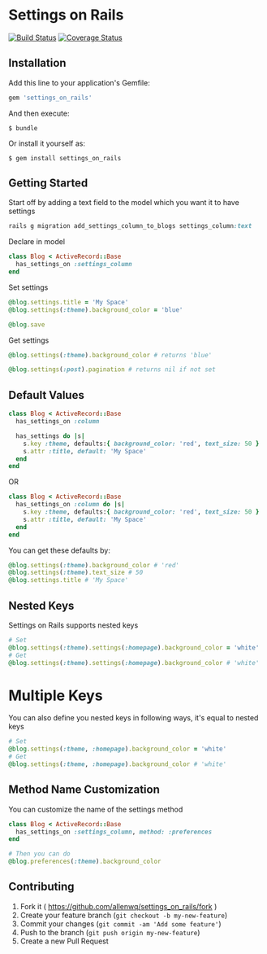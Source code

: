 # Settings on Rails
[![Build Status](https://travis-ci.org/allenwq/settings_on_rails.svg?branch=master)](https://travis-ci.org/allenwq/settings_on_rails)
[![Coverage Status](https://coveralls.io/repos/allenwq/settings_on_rails/badge.svg?branch=master)](https://coveralls.io/r/allenwq/settings_on_rails?branch=master)

## Installation

Add this line to your application's Gemfile:

```ruby
gem 'settings_on_rails'
```

And then execute:

    $ bundle

Or install it yourself as:

    $ gem install settings_on_rails

## Getting Started

Start off by adding a text field to the model which you want it to have settings
```ruby
rails g migration add_settings_column_to_blogs settings_column:text

```

Declare in model
```ruby
class Blog < ActiveRecord::Base
  has_settings_on :settings_column
end
```

Set settings
```ruby
@blog.settings.title = 'My Space'
@blog.settings(:theme).background_color = 'blue'

@blog.save
```

Get settings
```ruby
@blog.settings(:theme).background_color # returns 'blue'

@blog.settings(:post).pagination # returns nil if not set
```

## Default Values

```ruby
class Blog < ActiveRecord::Base
  has_settings_on :column

  has_settings do |s|
    s.key :theme, defaults:{ background_color: 'red', text_size: 50 }
    s.attr :title, default: 'My Space'
  end
end
```
OR
```ruby
class Blog < ActiveRecord::Base
  has_settings_on :column do |s|
    s.key :theme, defaults:{ background_color: 'red', text_size: 50 }
    s.attr :title, default: 'My Space'
  end
end
```

You can get these defaults by:
```ruby
@blog.settings(:theme).background_color # 'red'
@blog.settings(:theme).text_size # 50
@blog.settings.title # 'My Space'
```

## Nested Keys
Settings on Rails supports nested keys
```ruby
# Set
@blog.settings(:theme).settings(:homepage).background_color = 'white'
# Get
@blog.settings(:theme).settings(:homepage).background_color # 'white'
```

# Multiple Keys
You can also define you nested keys in following ways, it's equal to nested keys
```ruby
# Set
@blog.settings(:theme, :homepage).background_color = 'white'
# Get
@blog.settings(:theme, :homepage).background_color # 'white'
```


## Method Name Customization
You can customize the name of the settings method
```ruby
class Blog < ActiveRecord::Base
  has_settings_on :settings_column, method: :preferences
end

# Then you can do
@blog.preferences(:theme).background_color
```

## Contributing

1. Fork it ( https://github.com/allenwq/settings_on_rails/fork )
2. Create your feature branch (`git checkout -b my-new-feature`)
3. Commit your changes (`git commit -am 'Add some feature'`)
4. Push to the branch (`git push origin my-new-feature`)
5. Create a new Pull Request
